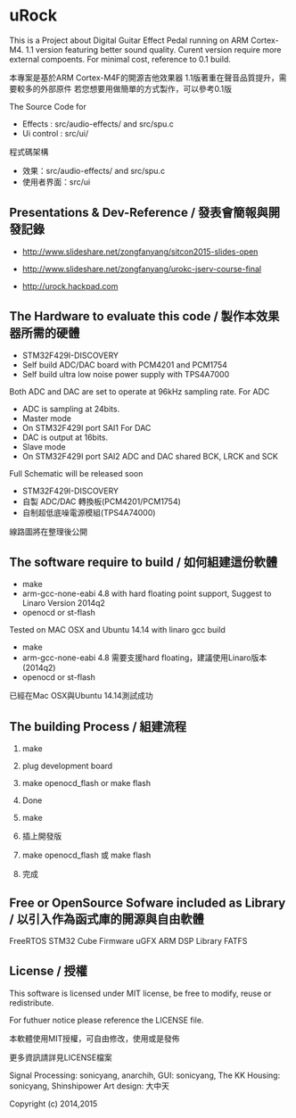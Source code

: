 uRock
=====

This is a Project about Digital Guitar Effect Pedal running on ARM Cortex-M4.
1.1 version featuring better sound quality. Curent version require more external compoents.
For minimal cost, reference to 0.1 build.

本專案是基於ARM Cortex-M4F的開源吉他效果器
1.1版著重在聲音品質提升，需要較多的外部原件
若您想要用做簡單的方式製作，可以參考0.1版

The Source Code for 
 - Effects : src/audio-effects/ and src/spu.c
 - Ui control : src/ui/

程式碼架構
 - 效果：src/audio-effects/ and src/spu.c
 - 使用者界面：src/ui

Presentations & Dev-Reference / 發表會簡報與開發記錄
-------------
 - http://www.slideshare.net/zongfanyang/sitcon2015-slides-open
 - http://www.slideshare.net/zongfanyang/urokc-jserv-course-final

 - http://urock.hackpad.com

The Hardware to evaluate this code / 製作本效果器所需的硬體
-------------------------

- STM32F429I-DISCOVERY
- Self build ADC/DAC board with PCM4201 and PCM1754
- Self build ultra low noise power supply with TPS4A7000

Both ADC and DAC are set to operate at 96kHz sampling rate.
For ADC
 - ADC is sampling at 24bits.
 - Master mode
 - On STM32F429I port SAI1
For DAC
 - DAC is output at 16bits.
 - Slave mode
 - On STM32F429I port SAI2
ADC and DAC shared BCK, LRCK and SCK

Full Schematic will be released soon

- STM32F429I-DISCOVERY
- 自製 ADC/DAC 轉換板(PCM4201/PCM1754)
- 自制超低底噪電源模組(TPS4A74000)

線路圖將在整理後公開

The software require to build / 如何組建這份軟體
-----------------------------

* make
* arm-gcc-none-eabi 4.8 with hard floating point support, Suggest to Linaro Version 2014q2
* openocd or st-flash

Tested on MAC OSX and Ubuntu 14.14 with linaro gcc build

* make
* arm-gcc-none-eabi 4.8 需要支援hard floating，建議使用Linaro版本(2014q2)
* openocd or st-flash

已經在Mac OSX與Ubuntu 14.14測試成功

The building Process / 組建流程
--------------------

1. make
2. plug development board
3. make openocd_flash or make flash
4. Done

1. make
2. 插上開發版
3. make openocd_flash 或 make flash
4. 完成


Free or OpenSource Sofware included as Library / 以引入作為函式庫的開源與自由軟體
----------------------------------------------
FreeRTOS
STM32 Cube Firmware
uGFX
ARM DSP Library
FATFS

License / 授權
-------

This software is licensed under MIT license, be free to modify, reuse or redistribute.

For futhuer notice please reference the LICENSE file.

本軟體使用MIT授權，可自由修改，使用或是發佈

更多資訊請詳見LICENSE檔案

Signal Processing: sonicyang, anarchih, 
GUI: sonicyang, The KK
Housing:  sonicyang, Shinshipower
Art design: 大中天

Copyright (c) 2014,2015
